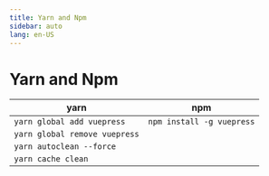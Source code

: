 ```yaml
---
title: Yarn and Npm
sidebar: auto
lang: en-US
---
```

# Yarn and Npm

| yarn                          | npm                       |
| ----------------------------- | ------------------------- |
| `yarn global add vuepress`    | `npm install -g vuepress` |
| `yarn global remove vuepress` |                           |
| `yarn autoclean --force`      |                           |
| `yarn cache clean`            |                           |